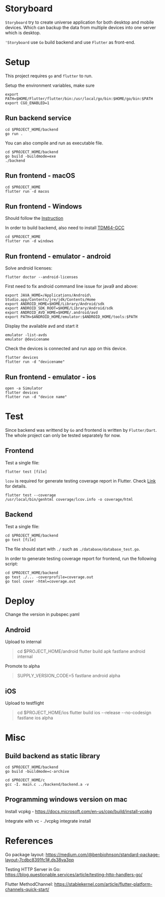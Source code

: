 # Storyboard

`Storyboard` try to create universe application for both desktop and mobile devices.
Which can backup the data from multiple devices into one server which is desktop.

`'Storyboard` use `Go` build backend and use `Flutter` as front-end.

Setup
===

This project requires `go` and `flutter` to run. 


Setup the environment variables, make sure

```
export PATH=$HOME/Flutter/flutter/bin:/usr/local/go/bin:$HOME/go/bin:$PATH
export CGO_ENABLED=1
```

Run backend service
----

```
cd $PROJECT_HOME/backend
go run .
```

You can also compile and run as executable file.
```
cd $PROJECT_HOME/backend
go build -buildmode=exe
./backend 
```

Run frontend - macOS
---

```
cd $PROJECT_HOME
flutter run -d macos
```

Run frontend - Windows
---

Should follow the [Instruction](https://flutter.dev/docs/get-started/install/windows`)

In order to build backend, also need to install [TDM64-GCC](https://jmeubank.github.io/tdm-gcc/download/)


```
cd $PROJECT_HOME
flutter run -d windows
```

Run frontend - emulator - android
---

Solve android licenses:
```
flutter doctor --android-licenses
```

First need to fix android command line issue for java9 and above:

```
export JAVA_HOME=/Applications/Android\ Studio.app/Contents/jre/jdk/Contents/Home
export ANDROID_HOME=$HOME/Library/Android/sdk
export ANDROID_SDK_ROOT=$HOME/Library/Android/sdk
export ANDROID_AVD_HOME=$HOME/.android/avd
export PATH=$ANDROID_HOME/emulator:$ANDROID_HOME/tools:$PATH
````

Display the available avd and start it
```
emulator -list-avds
emulator @devicename

```

Check the devices is connected and run app on this device.
```
flutter devices
flutter run -d "devicename"
```

Run frontend - emulator - ios
---

```
open -a Simulator
flutter devices
flutter run -d "device name"
```


Test
===

Since backend was writtend by `Go` and frontend is written by `Flutter/Dart`.  The whole project can only be tested separately for now. 

Frontend
---

Test a single file:

```
flutter test [file]
```

`lcov` is required for generate testing coverage report in Flutter. Check [Link](https://stackoverflow.com/questions/50789578/how-can-the-code-coverage-data-from-flutter-tests-be-displayed) for details.

```
flutter test --coverage
/usr/local/bin/genhtml coverage/lcov.info -o coverage/html
```

Backend
---

Test a single file:

```
cd $PROJECT_HOME/backend
go test [file]
```

The file should start with `./` such as `./database/database_test.go`.

In order to generate testing coverage report for frontend, run the following script:

```
cd $PROJECT_HOME/backend
go test ./... -coverprofile=coverage.out
go tool cover -html=coverage.out
```

Deploy
====

Change the version in pubspec.yaml

Android
----

Upload to internal
> cd $PROJECT_HOME/android
> flutter build apk
> fastlane android internal

Promote to alpha
> SUPPLY_VERSION_CODE=5 fastlane android alpha

iOS
----

Upload to testflight
> cd $PROJECT_HOME/ios
> flutter build ios --release --no-codesign
> fastlane ios alpha

Misc
===

Build backend as static library
---
```
cd $PROJECT_HOME/backend
go build -buildmode=c-archive

cd $PROJECT_HOME/c
gcc -I. main.c ../backend/backend.a -v
```

Programming windows version on mac
----

Install vcpkg - 
https://docs.microsoft.com/en-us/cpp/build/install-vcpkg

Integrate with vc - 
./vcpkg integrate install

References
===

Go package layout: https://medium.com/@benbjohnson/standard-package-layout-7cdbc8391fc1#.ds38va3pp

Testing HTTP Server in Go: https://blog.questionable.services/article/testing-http-handlers-go/

Flutter MethodChannel: https://stablekernel.com/article/flutter-platform-channels-quick-start/